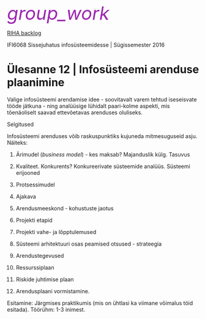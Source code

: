 <div class='infoteade teade' >
<p>
<i class="material-icons ikoon" style='color: #9C27B0; font-size: 48px;'>group_work</i><br>

<a href='https://www.pivotaltracker.com/n/projects/1928567'>RIHA backlog</a>

</p>
</div>

IFI6068 Sissejuhatus infosüsteemidesse | Sügissemester 2016

# Ülesanne 12 | Infosüsteemi arenduse plaanimine

Valige infosüsteemi arendamise idee - soovitavalt varem tehtud iseseisvate tööde jätkuna - ning analüüsige lühidalt paari-kolme aspekti, mis tõenäoliselt saavad ettevõetavas arenduses oluliseks.

Selgitused

Infosüsteemi arenduses võib raskuspunktiks kujuneda mitmesuguseid asju. Näiteks:

1. Ärimudel (_business model_) - kes maksab? Majanduslik külg. Tasuvus

2. Kvaliteet. Konkurents? Konkureerivate süsteemide analüüs. Süsteemi erijooned

3. Protsessimudel

4. Ajakava

5. Arendusmeeskond - kohustuste jaotus

6. Projekti etapid

7. Projekti vahe- ja lõpptulemused

8. Süsteemi arhitektuuri osas peamised otsused - strateegia

9. Arendustegevused

10. Ressurssiplaan

11. Riskide juhtimise plaan

12. Arendusplaani vormistamine.

Esitamine: Järgmises praktikumis (mis on ühtlasi ka viimane võimalus töid esitada). Töörühm: 1-3 inimest.